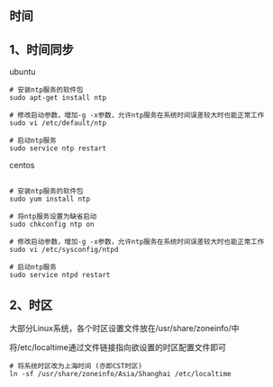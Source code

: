 ## 时间

## 1、时间同步

ubuntu

```text
# 安装ntp服务的软件包
sudo apt-get install ntp

# 修改启动参数，增加-g -x参数，允许ntp服务在系统时间误差较大时也能正常工作
sudo vi /etc/default/ntp

# 启动ntp服务
sudo service ntp restart
```



centos

```shell

# 安装ntp服务的软件包
sudo yum install ntp

# 将ntp服务设置为缺省启动
sudo chkconfig ntp on

# 修改启动参数，增加-g -x参数，允许ntp服务在系统时间误差较大时也能正常工作
sudo vi /etc/sysconfig/ntpd

# 启动ntp服务
sudo service ntpd restart
```



## 2、时区

大部分Linux系统，各个时区设置文件放在/usr/share/zoneinfo/中

将/etc/localtime通过文件链接指向欲设置的时区配置文件即可

```shell
# 将系统时区改为上海时间 (亦即CST时区)
ln -sf /usr/share/zoneinfo/Asia/Shanghai /etc/localtime
```